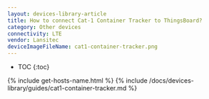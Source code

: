 ```yaml
---
layout: devices-library-article
title: How to connect Cat-1 Container Tracker to ThingsBoard?
category: Other devices
connectivity: LTE
vendor: Lansitec
deviceImageFileName: cat1-container-tracker.png
---
```


* TOC
{:toc}

{% include get-hosts-name.html %}
{% include /docs/devices-library/guides/cat1-container-tracker.md %}

